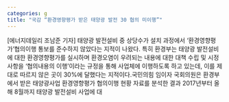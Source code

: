 ```yaml
---
categories: g
title: "국감 “환경영향평가 받은 태양광 발전 30 협의 미이행”"
---
```

[에너지데일리 조남준 기자] 태양광 발전설비 중 상당수가 설치 과정에서 ‘환경영향평가’협의이행 통보를 준수하지 않았다는 지적이 나왔다. 특히 환경부는 태양광 발전설비에 대한 환경영향평가를 실시하며 환경오염이 우려되는 내용에 대한 대책 수립 및 시정사항을 ‘협의내용의 이행’이라는 규정을 통해 사업체에 이행하도록 하고 있는데, 이를 제대로 따르지 않은 곳이 30%에 달했다는 지적이다.국민의힘 임이자 국회의원은 환경부에서 받은 태양광사업 환경영향평가 협의이행 현황 자료를 분석한 결과 2017년부터 올해 8월까지 태양광 발전설비 사업에 대